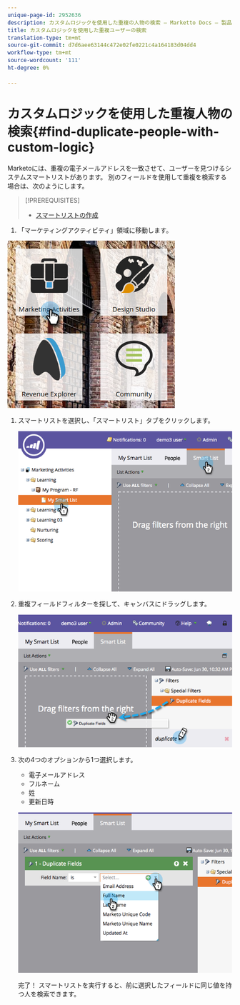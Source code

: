 ```yaml
---
unique-page-id: 2952636
description: カスタムロジックを使用した重複の人物の検索 — Marketto Docs — 製品ドキュメント
title: カスタムロジックを使用した重複ユーザーの検索
translation-type: tm+mt
source-git-commit: d7d6aee63144c472e02fe0221c4a164183d04dd4
workflow-type: tm+mt
source-wordcount: '111'
ht-degree: 0%

---
```



# カスタムロジックを使用した重複人物の検索{#find-duplicate-people-with-custom-logic}

Marketoには、重複の電子メールアドレスを一致させて、ユーザーを見つけるシステムスマートリストがあります。 別のフィールドを使用して重複を検索する場合は、次のようにします。

>[!PREREQUISITES]
>
>* [スマートリストの作成](../../../../product-docs/core-marketo-concepts/smart-lists-and-static-lists/creating-a-smart-list/create-a-smart-list.md)

>



1. 「マーケティングアクティビティ」領域に移動します。

![](assets/ma-2.png)

1. スマートリストを選択し、「スマートリスト」タブをクリックします。

   ![](assets/two-4.png)

1. 重複フィールドフィルターを探して、キャンバスにドラッグします。

   ![](assets/three-4.png)

1. 次の4つのオプションから1つ選択します。

   * 電子メールアドレス
   * フルネーム
   * 姓
   * 更新日時

   ![](assets/four-2.png)

   完了！ スマートリストを実行すると、前に選択したフィールドに同じ値を持つ人を検索できます。

